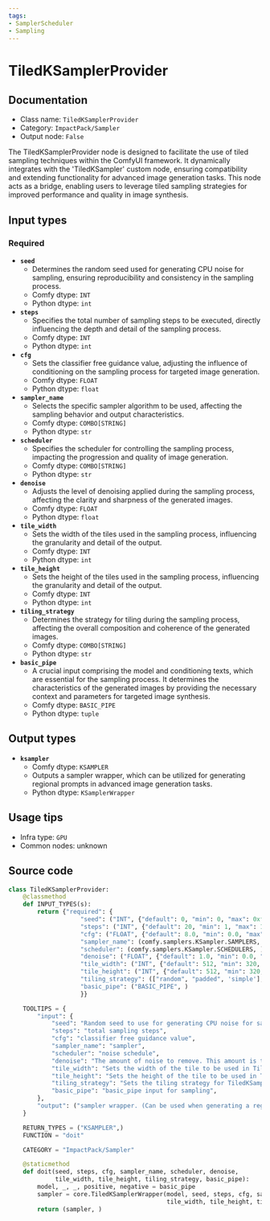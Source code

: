 ```yaml
---
tags:
- SamplerScheduler
- Sampling
---
```


# TiledKSamplerProvider
## Documentation
- Class name: `TiledKSamplerProvider`
- Category: `ImpactPack/Sampler`
- Output node: `False`

The TiledKSamplerProvider node is designed to facilitate the use of tiled sampling techniques within the ComfyUI framework. It dynamically integrates with the 'TiledKSampler' custom node, ensuring compatibility and extending functionality for advanced image generation tasks. This node acts as a bridge, enabling users to leverage tiled sampling strategies for improved performance and quality in image synthesis.
## Input types
### Required
- **`seed`**
    - Determines the random seed used for generating CPU noise for sampling, ensuring reproducibility and consistency in the sampling process.
    - Comfy dtype: `INT`
    - Python dtype: `int`
- **`steps`**
    - Specifies the total number of sampling steps to be executed, directly influencing the depth and detail of the sampling process.
    - Comfy dtype: `INT`
    - Python dtype: `int`
- **`cfg`**
    - Sets the classifier free guidance value, adjusting the influence of conditioning on the sampling process for targeted image generation.
    - Comfy dtype: `FLOAT`
    - Python dtype: `float`
- **`sampler_name`**
    - Selects the specific sampler algorithm to be used, affecting the sampling behavior and output characteristics.
    - Comfy dtype: `COMBO[STRING]`
    - Python dtype: `str`
- **`scheduler`**
    - Specifies the scheduler for controlling the sampling process, impacting the progression and quality of image generation.
    - Comfy dtype: `COMBO[STRING]`
    - Python dtype: `str`
- **`denoise`**
    - Adjusts the level of denoising applied during the sampling process, affecting the clarity and sharpness of the generated images.
    - Comfy dtype: `FLOAT`
    - Python dtype: `float`
- **`tile_width`**
    - Sets the width of the tiles used in the sampling process, influencing the granularity and detail of the output.
    - Comfy dtype: `INT`
    - Python dtype: `int`
- **`tile_height`**
    - Sets the height of the tiles used in the sampling process, influencing the granularity and detail of the output.
    - Comfy dtype: `INT`
    - Python dtype: `int`
- **`tiling_strategy`**
    - Determines the strategy for tiling during the sampling process, affecting the overall composition and coherence of the generated images.
    - Comfy dtype: `COMBO[STRING]`
    - Python dtype: `str`
- **`basic_pipe`**
    - A crucial input comprising the model and conditioning texts, which are essential for the sampling process. It determines the characteristics of the generated images by providing the necessary context and parameters for targeted image synthesis.
    - Comfy dtype: `BASIC_PIPE`
    - Python dtype: `tuple`
## Output types
- **`ksampler`**
    - Comfy dtype: `KSAMPLER`
    - Outputs a sampler wrapper, which can be utilized for generating regional prompts in advanced image generation tasks.
    - Python dtype: `KSamplerWrapper`
## Usage tips
- Infra type: `GPU`
- Common nodes: unknown


## Source code
```python
class TiledKSamplerProvider:
    @classmethod
    def INPUT_TYPES(s):
        return {"required": {
                    "seed": ("INT", {"default": 0, "min": 0, "max": 0xffffffffffffffff}),
                    "steps": ("INT", {"default": 20, "min": 1, "max": 10000}),
                    "cfg": ("FLOAT", {"default": 8.0, "min": 0.0, "max": 100.0}),
                    "sampler_name": (comfy.samplers.KSampler.SAMPLERS, ),
                    "scheduler": (comfy.samplers.KSampler.SCHEDULERS, ),
                    "denoise": ("FLOAT", {"default": 1.0, "min": 0.0, "max": 1.0, "step": 0.01}),
                    "tile_width": ("INT", {"default": 512, "min": 320, "max": MAX_RESOLUTION, "step": 64}),
                    "tile_height": ("INT", {"default": 512, "min": 320, "max": MAX_RESOLUTION, "step": 64}),
                    "tiling_strategy": (["random", "padded", 'simple'], ),
                    "basic_pipe": ("BASIC_PIPE", )
                    }}

    TOOLTIPS = {
        "input": {
            "seed": "Random seed to use for generating CPU noise for sampling.",
            "steps": "total sampling steps",
            "cfg": "classifier free guidance value",
            "sampler_name": "sampler",
            "scheduler": "noise schedule",
            "denoise": "The amount of noise to remove. This amount is the noise added at the start, and the higher it is, the more the input latent will be modified before being returned.",
            "tile_width": "Sets the width of the tile to be used in TiledKSampler.",
            "tile_height": "Sets the height of the tile to be used in TiledKSampler.",
            "tiling_strategy": "Sets the tiling strategy for TiledKSampler.",
            "basic_pipe": "basic_pipe input for sampling",
        },
        "output": ("sampler wrapper. (Can be used when generating a regional_prompt.)", )
    }

    RETURN_TYPES = ("KSAMPLER",)
    FUNCTION = "doit"

    CATEGORY = "ImpactPack/Sampler"

    @staticmethod
    def doit(seed, steps, cfg, sampler_name, scheduler, denoise,
             tile_width, tile_height, tiling_strategy, basic_pipe):
        model, _, _, positive, negative = basic_pipe
        sampler = core.TiledKSamplerWrapper(model, seed, steps, cfg, sampler_name, scheduler, positive, negative, denoise,
                                            tile_width, tile_height, tiling_strategy)
        return (sampler, )

```
